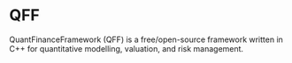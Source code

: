 # QFF
QuantFinanceFramework (QFF) is a free/open-source framework written in C++ for quantitative modelling, valuation, and risk management.
